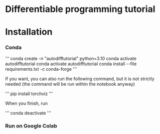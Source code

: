 # Differentiable programming tutorial


# Installation


### Conda

'''
conda create -n "autodifftutorial" python=3.10
conda activate autodifftutorial
conda activate autodifftutorial
conda install --file requirements.txt -c conda-forge
'''

If you want, you can also run the following command, but it is not strictly needed (the command will be run within the notebook anyway)

'''
pip install torchviz
'''

    
When you finish, run

'''
conda deactivate
'''
    
### Run on Google Colab

